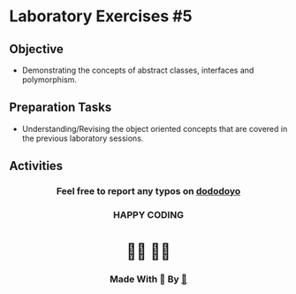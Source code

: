 # Laboratory Exercises #5

## Objective

- Demonstrating the concepts of abstract classes, interfaces and polymorphism.
## Preparation Tasks
- Understanding/Revising the object oriented concepts that are covered in the previous laboratory sessions.
## Activities


<center>

### Feel free to report any typos on [dododoyo](https://github.com/dododoyo)

### HAPPY CODING  
# 🧑‍💻 👨‍💻

### Made With 🖤 By  [🐬](https://github.com/dododoyo)

</center>
